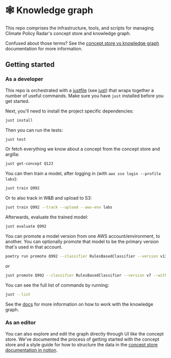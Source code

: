 # 🕸️ Knowledge graph

This repo comprises the infrastructure, tools, and scripts for managing Climate Policy Radar's concept store and knowledge graph.

Confused about those terms? See the [concept store vs knowledge graph](./docs/docs/developers/concept-store-vs-knowledge-graph.md) documentation for more information.

## Getting started

### As a developer

This repo is orchestrated with a [justfile](./justfile) (see [just](https://github.com/casey/just)) that wraps together a number of useful commands. Make sure you have `just` installed before you get started.

Next, you'll need to install the project specific dependencies:

```bash
just install
```

Then you can run the tests:

```bash
just test
```

Or fetch everything we know about a concept from the concept store and argilla:

```bash
just get-concept Q123
```

You can then train a model, after logging in (with `aws sso login --profile labs`):

```bash
just train Q992
```

Or to also track in W&B and upload to S3:

```bash
just train Q992 --track --upload --aws-env labs
```

Afterwards, evaluate the trained model:

```bash
just evaluate Q992
```

You can promote a model version from one AWS account/environment, to another. You can optionally promote that model to be the primary version that's used in that account.

```bash
poetry run promote Q992 --classifier RulesBasedClassifier --version v13 --from-aws-env labs --to-aws-env staging --primary
```

_or_

```bash
just promote Q992 --classifier RulesBasedClassifier --version v7 --within-aws-env staging --no-primary
```

You can see the full list of commands by running:

```bash
just --list
```

See the [docs](./docs) for more information on how to work with the knowledge graph.

### As an editor

You can also explore and edit the graph directly through UI like the concept store. We've documented the process of getting started with the concept store and a style guide for how to structure the data in the [concept store documentation in notion](https://www.notion.so/climatepolicyradar/Concept-store-documentation-54b91a8359664cb3a9bbe3989efb7ca0?pvs=4).

